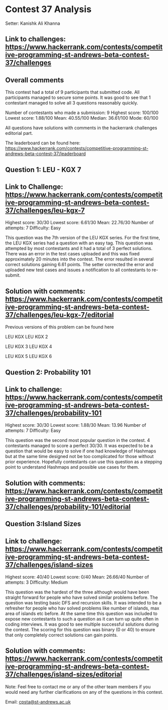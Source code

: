 # Contest 37 Analysis

Setter: Kanishk Ali Khanna

## Link to challenges: https://www.hackerrank.com/contests/competitive-programming-st-andrews-beta-contest-37/challenges

## Overall comments

This contest had a total of 9 participants that submitted code. All participants managed to secure some points. It was good to see that 1 contestant managed to solve all 3 questions reasonably quickly.

Number of contestants who made a submission: 9
Highest score: 100/100
Lowest score: 1.88/100
Mean: 40.55/100
Median: 36.61/100
Mode: 60/100

All questions have solutions with comments in the hackerrank challenges editorial part. 

The leaderboard can be found here: https://www.hackerrank.com/contests/competitive-programming-st-andrews-beta-contest-37/leaderboard

## Question 1: LEU - KGX 7

## Link to Challenge: https://www.hackerrank.com/contests/competitive-programming-st-andrews-beta-contest-37/challenges/leu-kgx-7

Highest score: 30/30 
Lowest score: 6.61/30 
Mean: 22.76/30
Number of attempts: 7
Difficulty: Easy 

This question was the 7th version of the LEU KGX series. For the first time, the LEU KGX series had a question with an easy tag. This question was attempted by most contestants and it had a total of 3 perfect solutions. There was an error in the test cases uploaded and this was fixed approximately 20 minutes into the contest. The error resulted in several correct  solutions gaining 6.61 points. The setter corrected the error and uploaded new test cases and issues a notification to all contestants to re-submit. 

## Solution with comments: https://www.hackerrank.com/contests/competitive-programming-st-andrews-beta-contest-37/challenges/leu-kgx-7/editorial


Previous versions of this problem can be found here 

LEU KGX											LEU KGX 2

LEU KGX 3										LEU KGX 4

LEU KGX 5               									LEU KGX 6

## Question 2: Probability 101

## Link to challenge: https://www.hackerrank.com/contests/competitive-programming-st-andrews-beta-contest-37/challenges/probability-101

Highest score: 30/30 
Lowest score: 1.88/30
Mean: 13.96
Number of attempts: 7
Difficulty: Easy  

This question was the second most popular question in the contest. 4 contestants managed to score a perfect 30/30. It was expected to be a question that would be easy to solve if one had knowledge of Hashmaps but at the same time designed not be too complicated for those without prior experience. Hopefully contestants can use this question as a stepping point to understand Hashmaps and possible use cases for them. 

## Solution with comments: https://www.hackerrank.com/contests/competitive-programming-st-andrews-beta-contest-37/challenges/probability-101/editorial

## Question 3:Island Sizes

## Link to challenge: https://www.hackerrank.com/contests/competitive-programming-st-andrews-beta-contest-37/challenges/island-sizes

Highest score: 40/40 
Lowest score: 0/40
Mean: 26.66/40
Number of attempts: 3
Difficulty: Medium 

This question was the hardest of the three although would have been straight forward for people who have solved similar problems before. The question was testing basic DFS and recursion skills. It was intended to be a refresher for people who hav solved problems like number of islands, max area of islands etc before. At the same time this question was included to expose new contestants to such a question as it can turn up quite often in coding interviews. It was good to see multiple successful solutions during the contest. The scoring for this question was binary (0 or 40) to ensure that only completely correct solutions can gain points. 


## Solution with comments: https://www.hackerrank.com/contests/competitive-programming-st-andrews-beta-contest-37/challenges/island-sizes/editorial


Note: Feel free to contact me or any of the other team members if you would need any further clarifications on any of the questions in this contest.

Email: cpsta@st-andrews.ac.uk 

